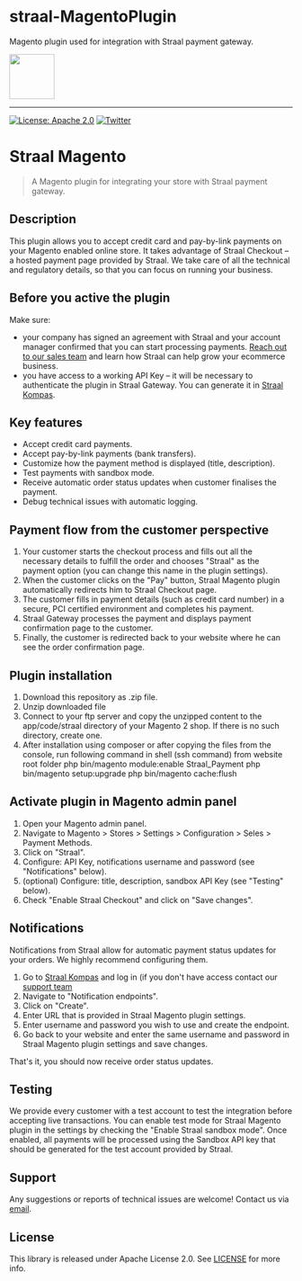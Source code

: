 # straal-MagentoPlugin
Magento plugin used for integration with Straal payment gateway.

<p align="left">
    <img height=80 src="web/logo_github.png"/>
</p>

---

[![License: Apache 2.0](https://img.shields.io/badge/License-Apache%202.0-green.svg?style=flat)](LICENSE)
[![Twitter](https://img.shields.io/badge/twitter-@straal-blue.svg?style=flat)](http://twitter.com/straal_)

# Straal Magento

> A Magento plugin for integrating your store with Straal payment gateway.

## Description

This plugin allows you to accept credit card and pay-by-link payments on your Magento enabled online store. It takes advantage of Straal Checkout – a hosted payment page provided by Straal. We take care of all the technical and regulatory details, so that you can focus on running your business.


## Before you active the plugin

Make sure:
* your company has signed an agreement with Straal and your account manager confirmed that you can start processing payments. [Reach out to our sales team](https://straal.com/) and learn how Straal can help grow your ecommerce business.
* you have access to a working API Key – it will be necessary to authenticate the plugin in Straal Gateway. You can generate it in [Straal Kompas](https://kompas.straal.com).  


## Key features

* Accept credit card payments. 
* Accept pay-by-link payments (bank transfers). 
* Customize how the payment method is displayed (title, description).
* Test payments with sandbox mode.
* Receive automatic order status updates when customer finalises the payment.
* Debug technical issues with automatic logging.

## Payment flow from the customer perspective

1. Your customer starts the checkout process and fills out all the necessary details to fulfill the order and chooses "Straal" as the payment option (you can change this name in the plugin settings).
2. When the customer clicks on the "Pay" button, Straal Magento plugin automatically redirects him to Straal Checkout page. 
3. The customer fills in payment details (such as credit card number) in a secure, PCI certified environment and completes his payment.
4. Straal Gateway processes the payment and displays payment confirmation page to the customer.
5. Finally, the customer is redirected back to your website where he can see the order confirmation page.

## Plugin installation

1. Download this repository as .zip file.
2. Unzip downloaded file
3. Connect to your ftp server and copy the unzipped content to the app/code/straal directory of your Magento 2 shop. If there is no such directory, create one.
4. After installation using composer or after copying the files from the console, run following command in shell (ssh command) from website root folder
php bin/magento module:enable Straal_Payment
php bin/magento setup:upgrade
php bin/magento cache:flush



## Activate plugin in Magento admin panel

1. Open your Magento admin panel.
2. Navigate to Magento > Stores > Settings > Configuration > Seles > Payment Methods.
3. Click on "Straal".
4. Configure: API Key, notifications username and password (see "Notifications" below).
5. (optional) Configure: title, description, sandbox API Key (see "Testing" below).
6. Check "Enable Straal Checkout" and click on "Save changes".

## Notifications

Notifications from Straal allow for automatic payment status updates for your orders. We highly recommend configuring them. 

1. Go to [Straal Kompas](https://kompas.straal.com) and log in (if you don't have access contact our [support team](mailto:support@straal.com)
2. Navigate to "Notification endpoints".
3. Click on "Create".
4. Enter URL that is provided in Straal Magento plugin settings.
5. Enter username and password you wish to use and create the endpoint.
6. Go back to your website and enter the same username and password in Straal Magento plugin settings and save changes.

That's it, you should now receive order status updates.

## Testing

We provide every customer with a test account to test the integration before accepting live transactions. You can enable test mode for Straal Magento plugin in the settings by checking the "Enable Straal sandbox mode". Once enabled, all payments will be processed using the Sandbox API key that should be generated for the test account provided by Straal. 

## Support

Any suggestions or reports of technical issues are welcome! Contact us via [email](mailto:itsupport@straal.com).

## License

This library is released under Apache License 2.0. See [LICENSE](LICENSE) for more info.

